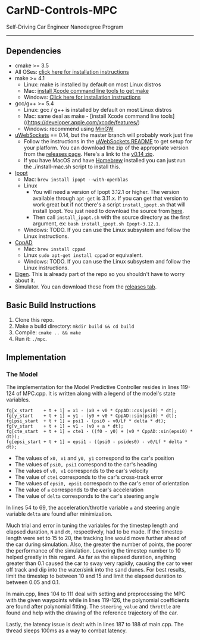 # CarND-Controls-MPC
Self-Driving Car Engineer Nanodegree Program

---

## Dependencies

* cmake >= 3.5
 * All OSes: [click here for installation instructions](https://cmake.org/install/)
* make >= 4.1
  * Linux: make is installed by default on most Linux distros
  * Mac: [install Xcode command line tools to get make](https://developer.apple.com/xcode/features/)
  * Windows: [Click here for installation instructions](http://gnuwin32.sourceforge.net/packages/make.htm)
* gcc/g++ >= 5.4
  * Linux: gcc / g++ is installed by default on most Linux distros
  * Mac: same deal as make - [install Xcode command line tools]((https://developer.apple.com/xcode/features/)
  * Windows: recommend using [MinGW](http://www.mingw.org/)
* [uWebSockets](https://github.com/uWebSockets/uWebSockets) == 0.14, but the master branch will probably work just fine
  * Follow the instructions in the [uWebSockets README](https://github.com/uWebSockets/uWebSockets/blob/master/README.md) to get setup for your platform. You can download the zip of the appropriate version from the [releases page](https://github.com/uWebSockets/uWebSockets/releases). Here's a link to the [v0.14 zip](https://github.com/uWebSockets/uWebSockets/archive/v0.14.0.zip).
  * If you have MacOS and have [Homebrew](https://brew.sh/) installed you can just run the ./install-mac.sh script to install this.
* [Ipopt](https://projects.coin-or.org/Ipopt)
  * Mac: `brew install ipopt --with-openblas`
  * Linux
    * You will need a version of Ipopt 3.12.1 or higher. The version available through `apt-get` is 3.11.x. If you can get that version to work great but if not there's a script `install_ipopt.sh` that will install Ipopt. You just need to download the source from [here](https://www.coin-or.org/download/source/Ipopt/).
    * Then call `install_ipopt.sh` with the source directory as the first argument, ex: `bash install_ipopt.sh Ipopt-3.12.1`. 
  * Windows: TODO. If you can use the Linux subsystem and follow the Linux instructions.
* [CppAD](https://www.coin-or.org/CppAD/)
  * Mac: `brew install cppad`
  * Linux `sudo apt-get install cppad` or equivalent.
  * Windows: TODO. If you can use the Linux subsystem and follow the Linux instructions.
* [Eigen](http://eigen.tuxfamily.org/index.php?title=Main_Page). This is already part of the repo so you shouldn't have to worry about it.
* Simulator. You can download these from the [releases tab](https://github.com/udacity/CarND-MPC-Project/releases).



## Basic Build Instructions


1. Clone this repo.
2. Make a build directory: `mkdir build && cd build`
3. Compile: `cmake .. && make`
4. Run it: `./mpc`.


## Implementation

### The Model

The implementation for the Model Predictive Controller resides in lines 119-124 of MPC.cpp. It is written along with a legend of the model's state variables. 

```
fg[x_start    + t + 1] = x1 - (x0 + v0 * CppAD::cos(psi0) * dt);
fg[y_start    + t + 1] = y1 - (y0 + v0 * CppAD::sin(psi0) * dt);
fg[psi_start  + t + 1] = psi1 - (psi0 - v0/Lf * delta * dt);
fg[v_start    + t + 1] = v1 - (v0 + a * dt);
fg[cte_start  + t + 1] = cte1 - ((f0 - y0) + (v0 * CppAD::sin(epsi0) * dt));
fg[epsi_start + t + 1] = epsi1 - ((psi0 - psides0) - v0/Lf * delta * dt);
```
- The values of `x0, x1` and `y0, y1` correspond to the car's position
- The values of `psi0, psi1` correspond to the car's heading
- The values of `v0, v1` corresponds to the car's velocity
- The value of `cte1` corresponds to the car's cross-track error
- The values of `epsi0, epsi1` correspodn to the car's error of orientation
- The value of `a` corresponds to the car's acceleration
- The value of `delta` corresponds to the car's steering angle

In lines 54 to 69, the acceleration/throttle variable `a` and steering angle variable `delta` are found after minimization.

Much trial and error in tuning the variables for the timestep length and elapsed duration, `N` and `dt`, respectively, had to be made. If the timestep length were set to 15 to 20, the tracking line would move further ahead of the car during simulation. Also, the greater the number of points, the poorer the performance of the simulation. Lowering the timestep number to 10 helped greatly in this regard. As far as the elapsed duration, anything greater than 0.1 caused the car to sway very rapidly, causing the car to veer off track and dip into the water/sink into the sand dunes. For best results, limit the timestep to between 10 and 15 and limit the elapsed duration to between 0.05 and 0.1.

In main.cpp, lines 104 to 111 deal with setting and preprocessing the MPC with the given waypoints while in lines 119-126, the polynomial coefficients are found after polynomial fitting. The `steering_value` and `throttle` are found and help with the drawing of the reference trajectory of the car.

Lastly, the latency issue is dealt with in lines 187 to 188 of main.cpp. The thread sleeps 100ms as a way to combat latency.
